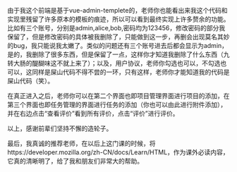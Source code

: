 由于我这个前端是基于vue-admin-templete的，老师你也能看出来我这个代码和实现里残留了许多原本的模板的痕迹，所以可以看到最终实现上许多赘余的功能。比如有三个账号，分别是admin,alice,bob,密码均为123456，修改密码的部分我保留了，但是修改密码的具体被我删除了，只能做到这一步，再删会出现莫名其妙的bug，我只能说我太嫩了。类似的问题还有三个账号进去后都会显示为admin，是的，我删除了很多东西，但是保留了一点，这样你才知道我删除了什么东西（九转大肠的醍醐味这不就上来了）；以及，用户协议，老师你勾选也可以，不勾选也可以，这同样是屎山代码不得不尝的一环，只有这样，老师你才能知道我的代码是屎山代码（笑）。

在真正进入之后，老师你可以在第二个界面也即项目管理界面进行项目的添加，在第三个界面也即任务管理的界面进行任务的添加（你也可以由此进行附件添加），并在右边点击“查看评价”看到所有评价，点击“评价”进行评价。

以上，感谢前辈们坚持不懈的造轮子。

最后，我真诚的推荐老师，在以后上这门课的时候，将https://developer.mozilla.org/zh-CN/docs/Learn/HTML，作为课外必读内容，它真的清晰明了，给了我和朋友们非常大的帮助。